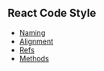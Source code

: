 ## React Code Style

- [Naming]
- [Alignment]
- [Refs]
- [Methods]

[Naming]: <https://github.com/airbnb/javascript/tree/master/react#naming>
[Alignment]: <https://github.com/airbnb/javascript/tree/master/react#alignment>
[Refs]: <https://github.com/airbnb/javascript/tree/master/react#refs>
[Methods]: <https://github.com/airbnb/javascript/tree/master/react#methods>